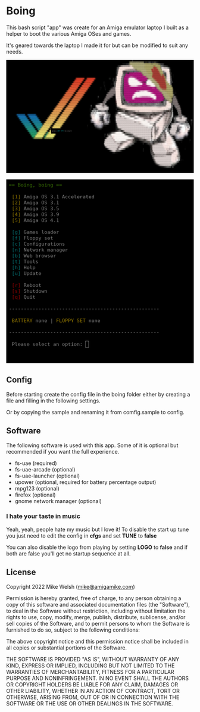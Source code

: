 # Boing

This bash script "app" was create for an Amiga emulator laptop I built as a helper to boot the various Amiga OSes and games.

It's geared towards the laptop I made it for but can be modified to suit any needs.

![Screenshot](https://raw.githubusercontent.com/kytschi/boing/master/screenshots/logo.png)

![Screenshot](https://raw.githubusercontent.com/kytschi/boing/master/screenshots/menu.png)

## Config

Before starting create the config file in the boing folder either by creating a file and filling in the following settings. 

Or by copying the sample and renaming it from comfig.sample to config.

## Software

The following software is used with this app. Some of it is optional but recommended if you want the full experience.

* fs-uae (required)
* fs-uae-arcade (optional)
* fs-uae-launcher (optional)
* upower (optional, required for battery percentage output)
* mpg123 (optional)
* firefox (optional)
* gnome network manager (optional)

### I hate your taste in music

Yeah, yeah, people hate my music but I love it! To disable the start up tune you just need to edit the config in **cfgs** and set **TUNE** to **false**

You can also disable the logo from playing by setting **LOGO** to **false** and if both are false you'll get no startup sequence at all.

## License

Copyright 2022 Mike Welsh (mike@amigamike.com)

Permission is hereby granted, free of charge, to any person obtaining a copy of this software and associated documentation files (the "Software"), to deal in the Software without restriction, including without limitation the rights to use, copy, modify, merge, publish, distribute, sublicense, and/or sell copies of the Software, and to permit persons to whom the Software is furnished to do so, subject to the following conditions:

The above copyright notice and this permission notice shall be included in all copies or substantial portions of the Software.

THE SOFTWARE IS PROVIDED "AS IS", WITHOUT WARRANTY OF ANY KIND, EXPRESS OR IMPLIED, INCLUDING BUT NOT LIMITED TO THE WARRANTIES OF MERCHANTABILITY, FITNESS FOR A PARTICULAR PURPOSE AND NONINFRINGEMENT. IN NO EVENT SHALL THE AUTHORS OR COPYRIGHT HOLDERS BE LIABLE FOR ANY CLAIM, DAMAGES OR OTHER LIABILITY, WHETHER IN AN ACTION OF CONTRACT, TORT OR OTHERWISE, ARISING FROM, OUT OF OR IN CONNECTION WITH THE SOFTWARE OR THE USE OR OTHER DEALINGS IN THE SOFTWARE.
